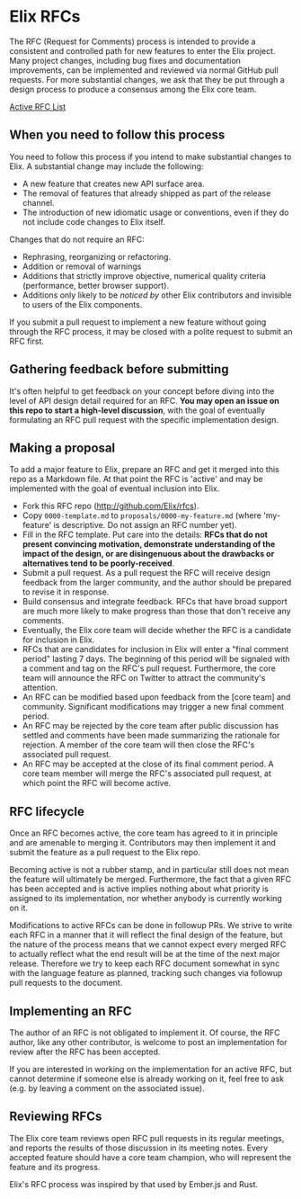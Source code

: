 # Elix RFCs

The RFC (Request for Comments) process is intended to provide a consistent and
controlled path for new features to enter the Elix project. Many project
changes, including bug fixes and documentation improvements, can be implemented
and reviewed via normal GitHub pull requests. For more substantial changes, we
ask that they be put through a design process to produce a consensus among the
Elix core team.

[Active RFC List](https://github.com/Elix/rfcs/pulls)


## When you need to follow this process

You need to follow this process if you intend to make substantial changes to
Elix. A substantial change may include the following:

* A new feature that creates new API surface area.
* The removal of features that already shipped as part of the release channel.
* The introduction of new idiomatic usage or conventions, even if they do not
  include code changes to Elix itself.

Changes that do not require an RFC:

* Rephrasing, reorganizing or refactoring.
* Addition or removal of warnings
* Additions that strictly improve objective, numerical quality criteria
  (performance, better browser support).
* Additions only likely to be _noticed by_ other Elix contributors and invisible
  to users of the Elix components.

If you submit a pull request to implement a new feature without going through
the RFC process, it may be closed with a polite request to submit an RFC first.


## Gathering feedback before submitting

It's often helpful to get feedback on your concept before diving into the level
of API design detail required for an RFC. **You may open an issue on this repo
to start a high-level discussion**, with the goal of eventually formulating an
RFC pull request with the specific implementation design.


## Making a proposal

To add a major feature to Elix, prepare an RFC and get it merged into this
repo as a Markdown file. At that point the RFC
is 'active' and may be implemented with the goal of eventual inclusion
into Elix.

* Fork this RFC repo (http://github.com/Elix/rfcs).
* Copy `0000-template.md` to `proposals/0000-my-feature.md` (where
  'my-feature' is descriptive. Do not assign an RFC number yet).
* Fill in the RFC template. Put care into the details: **RFCs that do not
  present convincing motivation, demonstrate understanding of the impact of the
  design, or are disingenuous about the drawbacks or alternatives tend to be
  poorly-received**.
* Submit a pull request. As a pull request the RFC will receive design feedback
  from the larger community, and the author should be prepared to revise it in
  response.
* Build consensus and integrate feedback. RFCs that have broad support are much
  more likely to make progress than those that don't receive any comments.
* Eventually, the Elix core team will decide whether the RFC is a candidate for
  inclusion in Elix.
* RFCs that are candidates for inclusion in Elix will enter a "final comment
  period" lasting 7 days. The beginning of this period will be signaled with a
  comment and tag on the RFC's pull request. Furthermore, the core team will
  announce the RFC on Twitter to attract the community's attention.
* An RFC can be modified based upon feedback from the [core team] and community.
  Significant modifications may trigger a new final comment period.
* An RFC may be rejected by the core team after public discussion has settled
  and comments have been made summarizing the rationale for rejection. A member
  of the core team will then close the RFC's associated pull request.
* An RFC may be accepted at the close of its final comment period. A core team
  member will merge the RFC's associated pull request, at which point the RFC
  will become active.


## RFC lifecycle

Once an RFC becomes active, the core team has agreed to it in principle and are
amenable to merging it. Contributors may then implement it and submit the
feature as a pull request to the Elix repo.

Becoming active is not a rubber stamp, and in particular still does not mean the
feature will ultimately be merged.  Furthermore, the fact that a given RFC has
been accepted and is active implies nothing about what priority is assigned to
its implementation, nor whether anybody is currently working on it.

Modifications to active RFCs can be done in followup PRs. We strive to write
each RFC in a manner that it will reflect the final design of the feature, but
the nature of the process means that we cannot expect every merged RFC to
actually reflect what the end result will be at the time of the next major
release. Therefore we try to keep each RFC document somewhat in sync with the
language feature as planned, tracking such changes via followup pull requests to
the document.


## Implementing an RFC

The author of an RFC is not obligated to implement it. Of course, the RFC
author, like any other contributor, is welcome to post an implementation for
review after the RFC has been accepted.

If you are interested in working on the implementation for an active RFC, but
cannot determine if someone else is already working on it, feel free to ask
(e.g. by leaving a comment on the associated issue).


## Reviewing RFCs

The Elix core team reviews open RFC pull requests in its regular meetings, and
reports the results of those discussion in its meeting notes. Every accepted
feature should have a core team champion, who will represent the feature and its
progress.


Elix's RFC process was inspired by that used by Ember.js and Rust.
